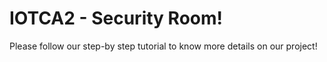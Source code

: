 # IOTCA2 - Security Room!
Please follow our step-by step tutorial to know more details on our project!
